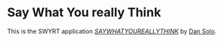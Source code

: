 # Say What You really Think

This is the SWYRT application 
[*SAYWHATYOUREALLYTHINK*](http://swyrt.com/)
by [Dan Solo](http://solocreative.com.au/).